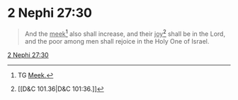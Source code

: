 # 2 Nephi 27:30

> And the <u>meek</u>[^a] also shall increase, and their <u>joy</u>[^b] shall be in the Lord, and the poor among men shall rejoice in the Holy One of Israel.

[2 Nephi 27:30](https://www.churchofjesuschrist.org/study/scriptures/bofm/2-ne/27?lang=eng&id=p30#p30)


[^a]: TG [Meek.](https://www.churchofjesuschrist.org/study/scriptures/tg/meek?lang=eng)
[^b]: [[D&C 101.36|D&C 101:36.]]
